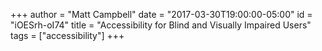 +++
author = "Matt Campbell"
date = "2017-03-30T19:00:00-05:00"
id = "iOESrh-oI74"
title = "Accessibility for Blind and Visually Impaired Users"
tags = ["accessibility"]
+++
